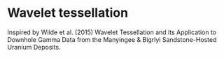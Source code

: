 # Wavelet tessellation

Inspired by Wilde et al. (2015) Wavelet Tessellation and its Application to Downhole Gamma Data from the Manyingee & Bigrlyi Sandstone-Hosted Uranium Deposits.
